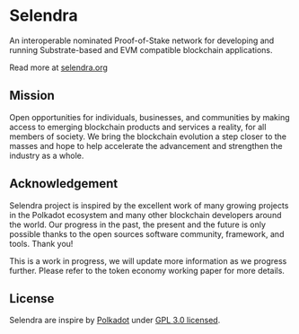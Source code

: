 # Selendra

An interoperable nominated Proof-of-Stake network for developing and running Substrate-based and EVM compatible blockchain applications.

Read more at [selendra.org](https://selendra.org)

## Mission

Open opportunities for individuals, businesses, and communities by making access to emerging blockchain products and services a reality, for all members of society. We bring the blockchain evolution a step closer to the masses and hope to help accelerate the advancement and strengthen the industry as a whole.

## Acknowledgement

Selendra project is inspired by the excellent work of many growing projects in the Polkadot ecosystem and many other blockchain developers around the world. Our progress in the past, the present and the future is only possible thanks to the open sources software community, framework, and tools. Thank you!

This is a work in progress, we will update more information as we progress further. Please refer to the token economy working paper for more details.

## License
Selendra are inspire by [Polkadot](https://github.com/paritytech/polkadot) under [GPL 3.0 licensed](LICENSE).
